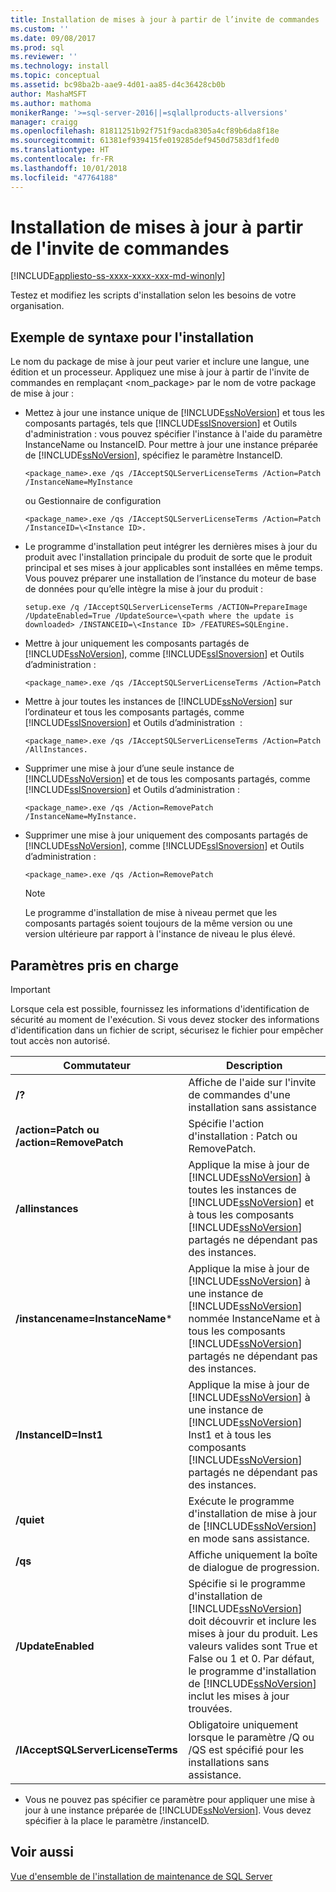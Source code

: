 ```yaml
---
title: Installation de mises à jour à partir de l’invite de commandes | Microsoft Docs
ms.custom: ''
ms.date: 09/08/2017
ms.prod: sql
ms.reviewer: ''
ms.technology: install
ms.topic: conceptual
ms.assetid: bc98ba2b-aae9-4d01-aa85-d4c36428cb0b
author: MashaMSFT
ms.author: mathoma
monikerRange: '>=sql-server-2016||=sqlallproducts-allversions'
manager: craigg
ms.openlocfilehash: 81811251b92f751f9acda8305a4cf89b6da8f18e
ms.sourcegitcommit: 61381ef939415fe019285def9450d7583df1fed0
ms.translationtype: HT
ms.contentlocale: fr-FR
ms.lasthandoff: 10/01/2018
ms.locfileid: "47764188"
---
```

# <a name="installing-updates-from-the-command-prompt"></a>Installation de mises à jour à partir de l'invite de commandes

[!INCLUDE[appliesto-ss-xxxx-xxxx-xxx-md-winonly](../../includes/appliesto-ss-xxxx-xxxx-xxx-md-winonly.md)]

Testez et modifiez les scripts d'installation selon les besoins de votre organisation. 
 
## <a name="sample-syntax-for-installation"></a>Exemple de syntaxe pour l'installation 
Le nom du package de mise à jour peut varier et inclure une langue, une édition et un processeur. Appliquez une mise à jour à partir de l'invite de commandes en remplaçant <nom_package> par le nom de votre package de mise à jour : 
 
- Mettez à jour une instance unique de [!INCLUDE[ssNoVersion](../../includes/ssnoversion-md.md)] et tous les composants partagés, tels que [!INCLUDE[ssISnoversion](../../includes/ssisnoversion-md.md)] et Outils d'administration : vous pouvez spécifier l'instance à l'aide du paramètre InstanceName ou InstanceID. Pour mettre à jour une instance préparée de [!INCLUDE[ssNoVersion](../../includes/ssnoversion-md.md)], spécifiez le paramètre InstanceID.

    ```
    <package_name>.exe /qs /IAcceptSQLServerLicenseTerms /Action=Patch /InstanceName=MyInstance
    ```
    ou Gestionnaire de configuration 
    ```
    <package_name>.exe /qs /IAcceptSQLServerLicenseTerms /Action=Patch /InstanceID=\<Instance ID>. 
    ```

- Le programme d'installation peut intégrer les dernières mises à jour du produit avec l'installation principale du produit de sorte que le produit principal et ses mises à jour applicables sont installées en même temps. Vous pouvez préparer une installation de l’instance du moteur de base de données pour qu’elle intègre la mise à jour du produit : 

    ```
    setup.exe /q /IAcceptSQLServerLicenseTerms /ACTION=PrepareImage /UpdateEnabled=True /UpdateSource=\<path where the update is downloaded> /INSTANCEID=\<Instance ID> /FEATURES=SQLEngine. 
    ```

- Mettre à jour uniquement les composants partagés de [!INCLUDE[ssNoVersion](../../includes/ssnoversion-md.md)], comme [!INCLUDE[ssISnoversion](../../includes/ssisnoversion-md.md)] et Outils d’administration : 

    ```
    <package_name>.exe /qs /IAcceptSQLServerLicenseTerms /Action=Patch 
    ```

- Mettre à jour toutes les instances de [!INCLUDE[ssNoVersion](../../includes/ssnoversion-md.md)] sur l’ordinateur et tous les composants partagés, comme [!INCLUDE[ssISnoversion](../../includes/ssisnoversion-md.md)] et Outils d’administration  : 

    ```
    <package_name>.exe /qs /IAcceptSQLServerLicenseTerms /Action=Patch /AllInstances. 
    ```

- Supprimer une mise à jour d’une seule instance de [!INCLUDE[ssNoVersion](../../includes/ssnoversion-md.md)] et de tous les composants partagés, comme [!INCLUDE[ssISnoversion](../../includes/ssisnoversion-md.md)] et Outils d’administration : 

    ```
    <package_name>.exe /qs /Action=RemovePatch /InstanceName=MyInstance. 
    ```

- Supprimer une mise à jour uniquement des composants partagés de [!INCLUDE[ssNoVersion](../../includes/ssnoversion-md.md)], comme [!INCLUDE[ssISnoversion](../../includes/ssisnoversion-md.md)] et Outils d’administration : 

    ```
    <package_name>.exe /qs /Action=RemovePatch 
    ```

  > [!NOTE] 
  > Le programme d'installation de mise à niveau permet que les composants partagés soient toujours de la même version ou une version ultérieure par rapport à l'instance de niveau le plus élevé. 
 
## <a name="supported-parameters"></a>Paramètres pris en charge 
 
> [!IMPORTANT] 
> Lorsque cela est possible, fournissez les informations d'identification de sécurité au moment de l'exécution. Si vous devez stocker des informations d'identification dans un fichier de script, sécurisez le fichier pour empêcher tout accès non autorisé. 
 
|Commutateur|Description| 
|------------|-----------------| 
|**/?**|Affiche de l'aide sur l'invite de commandes d'une installation sans assistance| 
|**/action=Patch ou /action=RemovePatch**|Spécifie l'action d'installation : Patch ou RemovePatch.| 
|**/allinstances**|Applique la mise à jour de [!INCLUDE[ssNoVersion](../../includes/ssnoversion-md.md)] à toutes les instances de [!INCLUDE[ssNoVersion](../../includes/ssnoversion-md.md)] et à tous les composants [!INCLUDE[ssNoVersion](../../includes/ssnoversion-md.md)] partagés ne dépendant pas des instances.| 
|**/instancename=InstanceName***|Applique la mise à jour de [!INCLUDE[ssNoVersion](../../includes/ssnoversion-md.md)] à une instance de [!INCLUDE[ssNoVersion](../../includes/ssnoversion-md.md)] nommée InstanceName et à tous les composants [!INCLUDE[ssNoVersion](../../includes/ssnoversion-md.md)] partagés ne dépendant pas des instances.| 
|**/InstanceID=Inst1**|Applique la mise à jour de [!INCLUDE[ssNoVersion](../../includes/ssnoversion-md.md)] à une instance de [!INCLUDE[ssNoVersion](../../includes/ssnoversion-md.md)] Inst1 et à tous les composants [!INCLUDE[ssNoVersion](../../includes/ssnoversion-md.md)] partagés ne dépendant pas des instances.| 
|**/quiet**|Exécute le programme d'installation de mise à jour de [!INCLUDE[ssNoVersion](../../includes/ssnoversion-md.md)] en mode sans assistance.| 
|**/qs**|Affiche uniquement la boîte de dialogue de progression.| 
|**/UpdateEnabled**|Spécifie si le programme d'installation de [!INCLUDE[ssNoVersion](../../includes/ssnoversion-md.md)] doit découvrir et inclure les mises à jour du produit. Les valeurs valides sont True et False ou 1 et 0. Par défaut, le programme d'installation de [!INCLUDE[ssNoVersion](../../includes/ssnoversion-md.md)] inclut les mises à jour trouvées.| 
|**/IAcceptSQLServerLicenseTerms**|Obligatoire uniquement lorsque le paramètre /Q ou /QS est spécifié pour les installations sans assistance.| 
 
 * Vous ne pouvez pas spécifier ce paramètre pour appliquer une mise à jour à une instance préparée de [!INCLUDE[ssNoVersion](../../includes/ssnoversion-md.md)]. Vous devez spécifier à la place le paramètre /instanceID. 
 
## <a name="see-also"></a>Voir aussi 
 [Vue d'ensemble de l'installation de maintenance de SQL Server](http://msdn.microsoft.com/library/6a9fd19b-2367-4908-b638-363b1e929e1e) 
 
 
